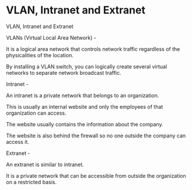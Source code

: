 # VLAN, Intranet and Extranet

VLAN, Intranet and Extranet

VLANs \(Virtual Local Area Network\) -

It is a logical area network that controls network traffic regardless of the physicalities of the location.

By installing a VLAN switch, you can logically create several virtual networks to separate network broadcast traffic.

Intranet -

An intranet is a private network that belongs to an organization.

This is usually an internal website and only the employees of that organization can access.

The website usually contains the information about the company.

The website is also behind the firewall so no one outside the company can access it.

Extranet -

An extranet is similar to intranet.

It is a private network that can be accessible from outside the organization on a restricted basis.

